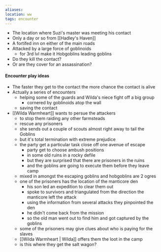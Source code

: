 ```yaml
---
aliases:
location: ww
tags: encounter
---
```


- The location where Suzi's master was meeting his contact
- Only a day or so from [[Hadley's Haven]]
- A fortifed inn on either of the main roads
- Attacked by a large force of goblinoids
	- for 3rd lvl make it Hobgoblins leading goblins
- Do they kill the contact?
- Or are they cover for an assassination?

#### Encounter play ideas
- The faster they get to the contact the more chance the contact is alive
- Actually a series of encounters
	- helping some of the guards and Wilda's niece fight off a big group
		- cornered by goblinoids atop the wall
	- saving the contact
- [[Wilda Warmheart]] wants to persue the attackers
	- to stop them raiding any other farmsteads
	- rescue any prisoners
	- she sends out a  couple of scouts almost right away to tail the Goblins
	- but it's total termination with extreme prejudice
	- the party get a particular task close off one avenue of escape
		- party get to choose ambush positions
		- in some old ruins in a rocky defile
		- but they are surprised that there are prisoners in the ruins
		- and the goblins are going to execute them before they leave camp
	- mixed in amongst the escaping goblins and hobgoblins are 2 ogres
	- one of the prisoners has the location of the manticore den
		- his son led an expedition to clear them out
		- spoke to survivors and triangulated from the direction the manticore left the attack
		- using the information from several attacks they pinpointed the den
		- he didn't come back from the mission
		- so the old man went out to find him and got captured by the goblins
	- some of the prisoners may give clues about who is paying for the slaves
	- [[Wilda Warmheart | Wilda]] offers them the loot in the camp
	- is this where they get the salt wagon?